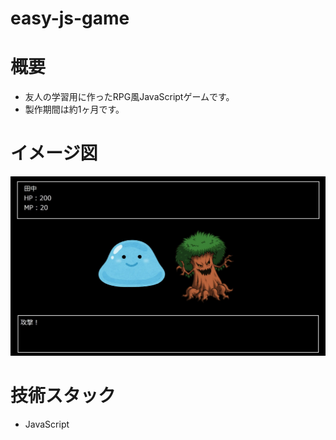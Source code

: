 # easy-js-game

# 概要
- 友人の学習用に作ったRPG風JavaScriptゲームです。
- 製作期間は約1ヶ月です。

# イメージ図
![image](img/image1.jpg)

# 技術スタック
- JavaScript
